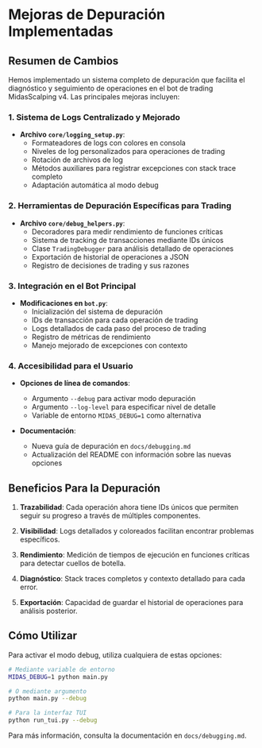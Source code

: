 # Mejoras de Depuración Implementadas

## Resumen de Cambios

Hemos implementado un sistema completo de depuración que facilita el diagnóstico y seguimiento de operaciones en el bot de trading MidasScalping v4. Las principales mejoras incluyen:

### 1. Sistema de Logs Centralizado y Mejorado

- **Archivo `core/logging_setup.py`**: 
  - Formateadores de logs con colores en consola
  - Niveles de log personalizados para operaciones de trading
  - Rotación de archivos de log
  - Métodos auxiliares para registrar excepciones con stack trace completo
  - Adaptación automática al modo debug

### 2. Herramientas de Depuración Específicas para Trading

- **Archivo `core/debug_helpers.py`**:
  - Decoradores para medir rendimiento de funciones críticas
  - Sistema de tracking de transacciones mediante IDs únicos
  - Clase `TradingDebugger` para análisis detallado de operaciones
  - Exportación de historial de operaciones a JSON
  - Registro de decisiones de trading y sus razones

### 3. Integración en el Bot Principal

- **Modificaciones en `bot.py`**:
  - Inicialización del sistema de depuración
  - IDs de transacción para cada operación de trading
  - Logs detallados de cada paso del proceso de trading
  - Registro de métricas de rendimiento
  - Manejo mejorado de excepciones con contexto

### 4. Accesibilidad para el Usuario

- **Opciones de línea de comandos**:
  - Argumento `--debug` para activar modo depuración
  - Argumento `--log-level` para especificar nivel de detalle
  - Variable de entorno `MIDAS_DEBUG=1` como alternativa

- **Documentación**:
  - Nueva guía de depuración en `docs/debugging.md`
  - Actualización del README con información sobre las nuevas opciones

## Beneficios Para la Depuración

1. **Trazabilidad**: Cada operación ahora tiene IDs únicos que permiten seguir su progreso a través de múltiples componentes.

2. **Visibilidad**: Logs detallados y coloreados facilitan encontrar problemas específicos.

3. **Rendimiento**: Medición de tiempos de ejecución en funciones críticas para detectar cuellos de botella.

4. **Diagnóstico**: Stack traces completos y contexto detallado para cada error.

5. **Exportación**: Capacidad de guardar el historial de operaciones para análisis posterior.

## Cómo Utilizar

Para activar el modo debug, utiliza cualquiera de estas opciones:

```bash
# Mediante variable de entorno
MIDAS_DEBUG=1 python main.py

# O mediante argumento
python main.py --debug

# Para la interfaz TUI
python run_tui.py --debug
```

Para más información, consulta la documentación en `docs/debugging.md`.